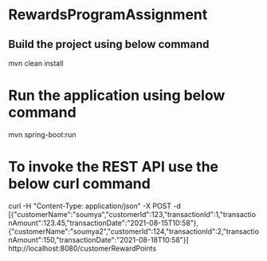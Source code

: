 # RewardsProgramAssignment

## Build the project using below command
mvn clean install

# Run the application using below command
mvn spring-boot:run

# To invoke the REST API use the below curl command
curl -H "Content-Type: application/json" -X POST -d [{\"customerName\":\"soumya\",\"customerId\":123,\"transactionId\":1,\"transactionAmount\":123.45,\"transactionDate\":\"2021-08-15T10:58\"},{\"customerName\":\"soumya2\",\"customerId\":124,\"transactionId\":2,\"transactionAmount\":150,\"transactionDate\":\"2021-08-18T10:58\"}] http://localhost:8080/customerRewardPoints


